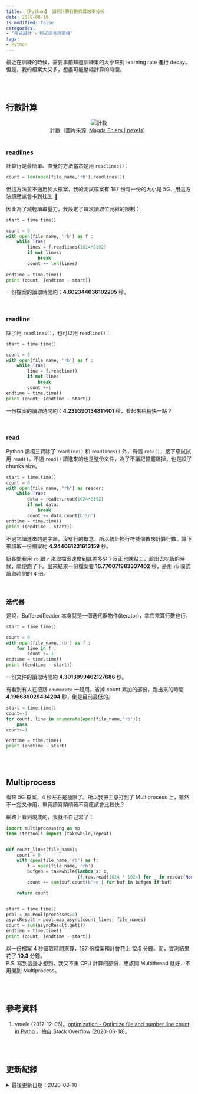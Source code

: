 ```yaml
---
title: 【Python】 如何計算行數與其效率分析
date: 2020-08-10
is_modified: false
categories:
- "程式設計 › 程式語言與架構"
tags:
- Python
--- 
```


最近在訓練的時候，需要事前知道訓練集的大小來對 learning rate 進行 decay。但是，我的檔案大又多，想盡可能壓縮計算的時間。

<!--more-->

<br><br>

## 行數計算

<center> <img src="https://images.pexels.com/photos/1329296/pexels-photo-1329296.jpeg?auto=compress&cs=tinysrgb&h=750&w=1260" alt="計數"></center>
<center class="imgtext">計數（圖片來源: <a href="https://www.pexels.com/zh-tw/@magda-ehlers-pexels" class="imgtext">Magda Ehlers | pexels</a>）</center>
<br>


### readlines

計算行是最簡單、直覺的方法當然是用 `readlines()`：

```python
count = len(open(file_name,'rb').readlines())
```

但這方法並不適用於大檔案，我的測試檔案有 187 份每一份的大小是 5G，用這方法讀應該會卡到往生 :ghost: 
<br>

因此為了減輕讀取壓力，我設定了每次讀取位元組的限制：

```python
start = time.time()

count = 0
with open(file_name, 'rb') as f :
    while True:
        lines = f.readlines(1024*8192)
        if not lines:
            break
        count += len(lines)
        
endtime = time.time()
print (count, (endtime - start))
```
一份檔案的讀取時間約：**4.602344036102295** 秒。


<br>


### readline

除了用 `readlines()`，也可以用 `readline()`：
```python
start = time.time()

count = 0
with open(file_name, 'rb') as f :
    while True:
        line = f.readline()
        if not line:
            break
        count +=1
endtime = time.time()
print (count, (endtime - start))
```
一份檔案的讀取時間約：**4.239390134811401** 秒，看起來稍稍快一點？

<br>

### read
 
Python 讀檔三寶除了 `readline()` 和 `readlines()` 外，有個 `read()`，接下來試試用 `read()`。不過 `read()` 讀進來的也是整份文件，為了不讓記憶體爆掉，也是設了 chunks size。

```python
start = time.time()
count = 0
with open(file_name, "rb") as reader:
    while True:
        data = reader.read(1024*8192)
        if not data:
            break
        count += data.count(b'\n')
endtime = time.time()
print ((endtime - start))
```

不過它讀進來的是字串，沒有行的概念，所以統計換行符號個數來計算行數。算下來讀取一份檔案約 **4.244061231613159** 秒。
<br>

組長問我用 `rb` 跟 `r` 來取檔案速度到底差多少？反正也就點工，趁出去吃飯的時候，順便跑了下。出來結果一份檔案要  **16.770071983337402** 秒，是用 `rb` 模式讀取時間的 4 倍。
 
<br>

### 迭代器

是說，BufferedReader 本身就是一個迭代器物件(iterator)，拿它來算行數也行。

```python
start = time.time()

count = 0
with open(file_name,'rb') as f :
    for line in f :
        count += 1
endtime = time.time()
print ((endtime - start))
```
一份文件的讀取時間約 **4.3013999462127686** 秒。
<br>

有看到有人在把跟 `enumerate` 一起用，省掉 count 累加的部份，跑出來的時間 **4.196686029434204** 秒，倒是目前最低的。


```python
start = time.time()
count=-1
for count, line in enumerate(open(file_name,'rb')):
    pass
count+=1

endtime = time.time()
print (endtime - start)
```

<br><br>

## Multiprocess

看來 5G 檔案，4 秒左右是極限了。所以我把主意打到了 Multiprocess 上，雖然不一定又作用，畢竟讀寫頭順著不寫應該會比較快？

網路上看到現成的，我就不自己寫了：

```python
import multiprocessing as mp
from itertools import (takewhile,repeat)


def count_lines(file_name):
    count = 0    
    with open(file_name,'rb') as f:
        f = open(file_name, 'rb')
        bufgen = takewhile(lambda x: x,
                           (f.raw.read(1024 * 1024) for _ in repeat(None)))
        count += sum(buf.count(b'\n') for buf in bufgen if buf)

    return count


start = time.time()
pool = mp.Pool(processes=4)
asyncResult = pool.map_async(count_lines, file_names)
count = sum(asyncResult.get())    
endtime = time.time()
print (count, (endtime - start))
```

以一份檔案 4 秒讀取時間來算，187 份檔案預計會花上 12.5 分鐘。而，實測結果花了 **10.3** 分鐘。  
P.S. 寫到這邊才想到，我又不重 CPU 計算的部份，應該開 Multithread 就好，不用開到 Multiprocess。

<br><br> 

## 參考資料 
1. vmele (2017-12-06)。[optimization - Optimize file and number line count in Pytho](https://stackoverflow.com/questions/47637617/optimize-file-and-number-line-count-in-python) 。檢自 Stack Overflow (2020-06-18)。

<br><br> 

## 更新紀錄
<details class="update_stamp">
  <summary>最後更新日期：2020-08-10</summary>
  <ul>
    <li>2020-08-10 發布</li>
    <li>2020-06-18 完稿</li>
  </ul>
</details>

